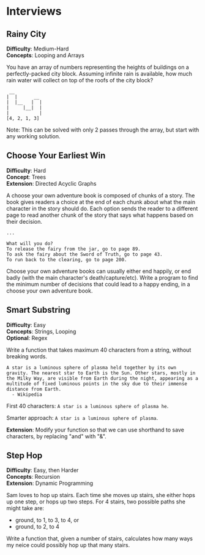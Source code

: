 # Interviews


## Rainy City

**Difficulty**: Medium-Hard    
**Concepts**: Looping and Arrays

You have an array of numbers representing the heights of buildings on a perfectly-packed city block.  Assuming infinite rain is available, how much rain water will collect on top of the roofs of the city block?

```
 __
|  |      __
|  |__   |  |
|     |__|  |
|           |
[4, 2, 1, 3]
```


Note: This can be solved with only 2 passes through the array, but start with any working solution.  



## Choose Your Earliest Win

**Difficulty**: Hard    
**Concept**: Trees     
**Extension**: Directed Acyclic Graphs   

A choose your own adventure book is composed of chunks of a story.   The book gives readers a choice at the end of each chunk about what the main character in the story should do.  Each option sends the reader to a different page to read another chunk of the story that says what happens based on their decision.

```
...

What will you do?
To release the fairy from the jar, go to page 89.
To ask the fairy about the Sword of Truth, go to page 43.
To run back to the clearing, go to page 200.
```

Choose your own adventure books can usually either end happily, or end badly (with the main character's death/capture/etc).  Write a program to find the minimum number of decisions that could lead to a happy ending, in a choose your own adventure book.

<!--## Awkward Teddy-->

<!--You're working on a robotic teddy bear toy that will teach children basic tasks. It's working for task lists that can happen in any order, like gathering each toy into the toy bin. Unfortunately, the teddy bear doesn't do very well with tasks with prerequisites. For example, the teddy bear has a tendency to congratulate users who dress a doll by putting its socks on over its shoes, or its underwear on after its pants. -->

<!--```-->
<!--Gathering Toys-->
<!--* put the giraffee into the toy bin-->
<!--* put the blocks into the toy bin-->
<!--* put the doll into the toy bin-->
<!--```-->

<!--```-->
<!--Getting Dressed-->
<!--* put on socks-->
<!--* put on shirt-->
<!--* put on pants-->
<!--* put on shoes-->
<!--* put on underwear-->
<!--```-->

<!--Key questions:-->
<!--* What kind of input does the teddy bear get now? (unordered lists of actions that have to be taken)-->



## Smart Substring

**Difficulty**: Easy   
**Concepts**: Strings, Looping   
**Optional**: Regex   

Write a function that takes maximum 40 characters from a string, without breaking words.  

```
A star is a luminous sphere of plasma held together by its own gravity. The nearest star to Earth is the Sun. Other stars, mostly in the Milky Way, are visible from Earth during the night, appearing as a multitude of fixed luminous points in the sky due to their immense distance from Earth.
  - Wikipedia
```
First 40 characters: `A star is a luminous sphere of plasma he`.

Smarter approach: `A star is a luminous sphere of plasma`.

**Extension**: Modify your function so that we can use shorthand to save characters, by replacing "and" with "&".



## Step Hop

**Difficulty**: Easy, then Harder   
**Concepts**: Recursion   
**Extension**: Dynamic Programming  

Sam loves to hop up stairs. Each time she moves up stairs, she either hops up one step, or hops up two steps.  For 4 stairs, two possible paths she might take are:
* ground, to 1, to 3, to 4, or
* ground, to 2, to 4

Write a function that, given a number of stairs, calculates how many ways my neice could possibly hop up that many stairs. 
